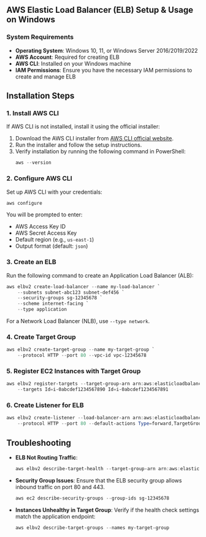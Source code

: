 ## AWS Elastic Load Balancer (ELB) Setup & Usage on Windows

### **System Requirements**

- **Operating System**: Windows 10, 11, or Windows Server 2016/2019/2022
- **AWS Account**: Required for creating ELB
- **AWS CLI**: Installed on your Windows machine
- **IAM Permissions**: Ensure you have the necessary IAM permissions to create and manage ELB

## **Installation Steps**

### **1. Install AWS CLI**
If AWS CLI is not installed, install it using the official installer:

1. Download the AWS CLI installer from [AWS CLI official website](https://aws.amazon.com/cli/).
2. Run the installer and follow the setup instructions.
3. Verify installation by running the following command in PowerShell:
   ```powershell
   aws --version
   ```

### **2. Configure AWS CLI**
Set up AWS CLI with your credentials:
```powershell
aws configure
```
You will be prompted to enter:
- AWS Access Key ID
- AWS Secret Access Key
- Default region (e.g., `us-east-1`)
- Output format (default: `json`)

### **3. Create an ELB**
Run the following command to create an Application Load Balancer (ALB):
```powershell
aws elbv2 create-load-balancer --name my-load-balancer `
    --subnets subnet-abc123 subnet-def456 `
    --security-groups sg-12345678 `
    --scheme internet-facing `
    --type application
```
For a Network Load Balancer (NLB), use `--type network`.

### **4. Create Target Group**
```powershell
aws elbv2 create-target-group --name my-target-group `
    --protocol HTTP --port 80 --vpc-id vpc-12345678
```

### **5. Register EC2 Instances with Target Group**
```powershell
aws elbv2 register-targets --target-group-arn arn:aws:elasticloadbalancing:region:account-id:targetgroup/my-target-group/123456789 `
    --targets Id=i-0abcdef1234567890 Id=i-0abcdef1234567891
```

### **6. Create Listener for ELB**
```powershell
aws elbv2 create-listener --load-balancer-arn arn:aws:elasticloadbalancing:region:account-id:loadbalancer/app/my-load-balancer/123456789 `
    --protocol HTTP --port 80 --default-actions Type=forward,TargetGroupArn=arn:aws:elasticloadbalancing:region:account-id:targetgroup/my-target-group/123456789
```

## **Troubleshooting**

- **ELB Not Routing Traffic**:
  ```powershell
  aws elbv2 describe-target-health --target-group-arn arn:aws:elasticloadbalancing:region:account-id:targetgroup/my-target-group/123456789
  ```
- **Security Group Issues**:
  Ensure that the ELB security group allows inbound traffic on port 80 and 443.
  ```powershell
  aws ec2 describe-security-groups --group-ids sg-12345678
  ```
- **Instances Unhealthy in Target Group**:
  Verify if the health check settings match the application endpoint:
  ```powershell
  aws elbv2 describe-target-groups --names my-target-group
  ```